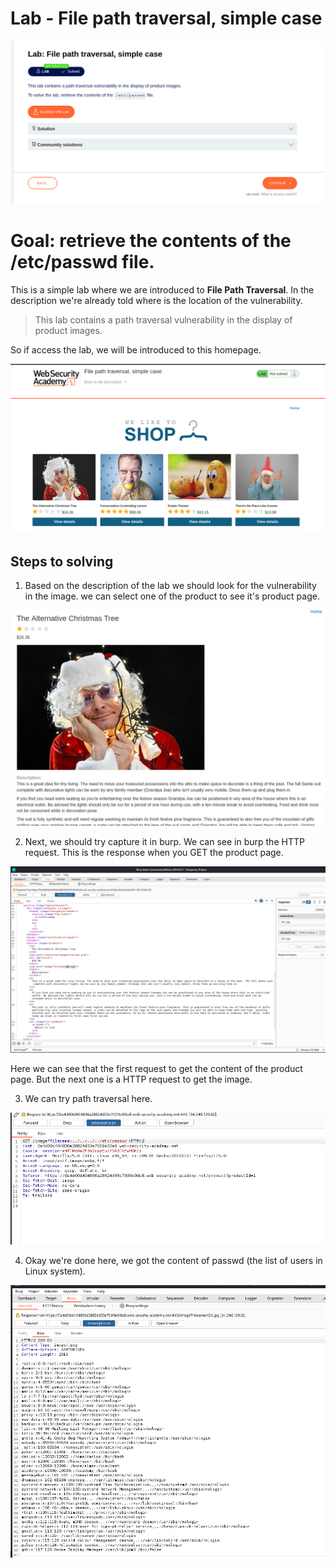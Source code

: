 
# Lab - File path traversal, simple case

![1.png](1.png)

# Goal: retrieve the contents of the /etc/passwd file. 

This is a simple lab where we are introduced to **File Path Traversal**. In the description we're already told where is the location of the vulnerability.

> This lab contains a path traversal vulnerability in the display of product images. 

So if access the lab, we will be introduced to this homepage.

![Pasted image 20250103193235.png](2.png)

## Steps to solving

1. Based on the description of the lab we should look for the vulnerability in the image. we can select one of the product to see it's product page.

![Pasted image 20250103193404.png](3.png)

2. Next, we should try capture it in burp. We can see in burp the HTTP request. This is the response when you GET the product page.

![7.png](4.png)

Here we can see that the first request to get the content of the product page. But the next one is a HTTP request to get the image.

3. We can try path traversal here.

![9.png](9.png)

4. Okay we're done here, we got the content of passwd (the list of users in Linux system).

![10.png](10.png)








